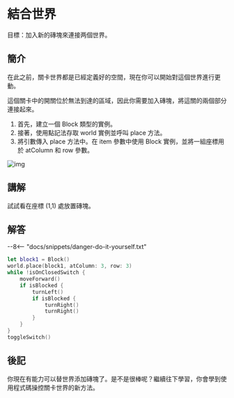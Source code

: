 # 結合世界

目標：加入新的磚塊來連接两個世界。

## 簡介

在此之前，關卡世界都是已經定義好的空間，現在你可以開始對這個世界進行更動。

這個關卡中的開關位於無法到達的區域，因此你需要加入磚塊，將這關的兩個部分連接起來。

1. 首先，建立一個 Block 類型的實例。
2. 接著，使用點記法存取 world 實例並呼叫 place 方法。
3. 將引數傳入 place 方法中。在 item 參數中使用 Block 實例，並將一組座標用於 atColumn 和 row 參數。

![img](https://imagedelivery.net/cdkaXPuFls5qlrh3GM4hfA/c8cbcf50-1823-49e4-cb43-8b6a3ba32200/public)

## 講解

試試看在座標 (1,1) 處放置磚塊。

## 解答

--8<-- "docs/snippets/danger-do-it-yourself.txt"

```swift linenums="1"
let block1 = Block()
world.place(block1, atColumn: 3, row: 3)
while !isOnClosedSwitch {
    moveForward()
    if isBlocked {
        turnLeft()
        if isBlocked {
            turnRight()
            turnRight()
        }
    }
}
toggleSwitch()
```

## 後記

你現在有能力可以替世界添加磚塊了。是不是很棒呢？繼續往下學習，你會學到使用程式碼操控關卡世界的新方法。
